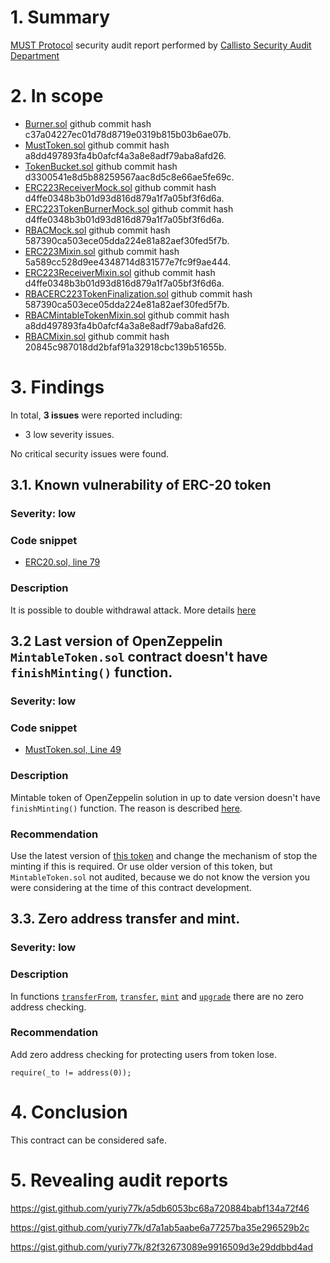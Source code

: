 # 1. Summary

[MUST Protocol](https://github.com/MUSTprotocol/smart-contracts) security audit report performed by [Callisto Security Audit Department](https://github.com/EthereumCommonwealth/Auditing)

# 2. In scope

- [Burner.sol](https://github.com/MUSTprotocol/smart-contracts/blob/master/contracts/Burner.sol) github commit hash c37a04227ec01d78d8719e0319b815b03b6ae07b.
- [MustToken.sol](https://github.com/MUSTprotocol/smart-contracts/blob/master/contracts/MustToken.sol) github commit hash a8dd497893fa4b0afcf4a3a8e8adf79aba8afd26.
- [TokenBucket.sol](https://github.com/MUSTprotocol/smart-contracts/blob/master/contracts/TokenBucket.sol) github commit hash d3300541e8d5b88259567aac8d5c8e66ae5fe69c.
- [ERC223ReceiverMock.sol](https://github.com/MUSTprotocol/smart-contracts/blob/master/contracts/mock/ERC223ReceiverMock.sol) github commit hash d4ffe0348b3b01d93d816d879a1f7a05bf3f6d6a.
- [ERC223TokenBurnerMock.sol](https://github.com/MUSTprotocol/smart-contracts/blob/master/contracts/mock/ERC223TokenBurnerMock.sol) github commit hash d4ffe0348b3b01d93d816d879a1f7a05bf3f6d6a.
- [RBACMock.sol](https://github.com/MUSTprotocol/smart-contracts/blob/master/contracts/mock/RBACMock.sol) github commit hash 587390ca503ece05dda224e81a82aef30fed5f7b.
- [ERC223Mixin.sol](https://github.com/MUSTprotocol/smart-contracts/blob/master/contracts/mixins/ERC223Mixin.sol) github commit hash 5a589cc528d9ee4348714d831577e7fc9f9ae444.
- [ERC223ReceiverMixin.sol](https://github.com/MUSTprotocol/smart-contracts/blob/master/contracts/mixins/ERC223ReceiverMixin.sol) github commit hash d4ffe0348b3b01d93d816d879a1f7a05bf3f6d6a.
- [RBACERC223TokenFinalization.sol](https://github.com/MUSTprotocol/smart-contracts/blob/master/contracts/mixins/RBACERC223TokenFinalization.sol) github commit hash 587390ca503ece05dda224e81a82aef30fed5f7b.
- [RBACMintableTokenMixin.sol](https://github.com/MUSTprotocol/smart-contracts/blob/master/contracts/mixins/RBACMintableTokenMixin.sol) github commit hash a8dd497893fa4b0afcf4a3a8e8adf79aba8afd26.
- [RBACMixin.sol](https://github.com/MUSTprotocol/smart-contracts/blob/master/contracts/mixins/RBACMixin.sol) github commit hash 20845c987018dd2bfaf91a32918cbc139b51655b.

# 3. Findings

In total, **3 issues** were reported including:

- 3 low severity issues.

No critical security issues were found.

## 3.1. Known vulnerability of ERC-20 token

### Severity: low

### Code snippet

* [ERC20.sol, line 79](https://github.com/OpenZeppelin/openzeppelin-solidity/blob/9b3710465583284b8c4c5d2245749246bb2e0094/contracts/token/ERC20/ERC20.sol#L79)

### Description

It is possible to double withdrawal attack. More details [here](https://docs.google.com/document/d/1YLPtQxZu1UAvO9cZ1O2RPXBbT0mooh4DYKjA_jp-RLM/edit)

## 3.2 Last version of OpenZeppelin `MintableToken.sol` contract doesn't have `finishMinting()` function.

### Severity: low

### Code snippet

* [MustToken.sol, Line 49](https://github.com/MUSTprotocol/smart-contracts/blob/7bbd6418fe18da3bee2c169adf52edc9e93a608d/contracts/MustToken.sol#L49)

### Description

Mintable token of OpenZeppelin solution in up to date version doesn't have `finishMinting()` function. The reason is described [here](https://github.com/OpenZeppelin/openzeppelin-solidity/issues/1348).

### Recommendation

Use the latest version of [this token](https://github.com/OpenZeppelin/openzeppelin-solidity/blob/master/contracts/token/ERC20/ERC20Mintable.sol) and change the mechanism of stop the minting if this is required. Or use older version of this token, but `MintableToken.sol` not audited, because we do not know the version you were considering at the time of this contract development.

## 3.3. Zero address transfer and mint. 

### Severity: low

### Description

In functions [`transferFrom`](https://github.com/MUSTprotocol/smart-contracts/blob/7bbd6418fe18da3bee2c169adf52edc9e93a608d/contracts/mixins/ERC223Mixin.sol#L11), [`transfer`](https://github.com/MUSTprotocol/smart-contracts/blob/7bbd6418fe18da3bee2c169adf52edc9e93a608d/contracts/mixins/ERC223Mixin.sol#L49), [`mint`](https://github.com/MUSTprotocol/smart-contracts/blob/master/contracts/mixins/RBACMintableTokenMixin.sol#L23) and [`upgrade`](https://github.com/MUSTprotocol/smart-contracts/blob/7bbd6418fe18da3bee2c169adf52edc9e93a608d/contracts/Migrations.sol#L23) there are no zero address checking.

### Recommendation

Add zero address checking for protecting users from token lose.
```solidity
require(_to != address(0));
```

# 4. Conclusion

This contract can be considered safe.

# 5. Revealing audit reports

https://gist.github.com/yuriy77k/a5db6053bc68a720884babf134a72f46

https://gist.github.com/yuriy77k/d7a1ab5aabe6a77257ba35e296529b2c

https://gist.github.com/yuriy77k/82f32673089e9916509d3e29ddbbd4ad


